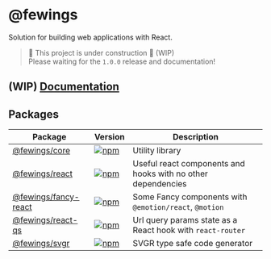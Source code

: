 # @fewings

Solution for building web applications with React.

> 🚧 This project is under construction 🚧 (WIP)  
> Please waiting for the `1.0.0` release and documentation!

## (WIP) [Documentation](https://livemehere.github.io/fewings/docs)

## Packages

| Package                                                                                        | Version                                                                                                         | Description                                                  |
|------------------------------------------------------------------------------------------------|-----------------------------------------------------------------------------------------------------------------|--------------------------------------------------------------|
| [@fewings/core](https://github.com/livemehere/fewings/tree/master/packages/core)               | [![npm](https://img.shields.io/npm/v/@fewings/core)](https://www.npmjs.com/package/@fewings/core)               | Utility library                                              |
| [@fewings/react](https://github.com/livemehere/fewings/tree/master/packages/react)             | [![npm](https://img.shields.io/npm/v/@fewings/react)](https://www.npmjs.com/package/@fewings/react)             | Useful react components and hooks with no other dependencies |
| [@fewings/fancy-react](https://github.com/livemehere/fewings/tree/master/packages/fancy-react) | [![npm](https://img.shields.io/npm/v/@fewings/fancy-react)](https://www.npmjs.com/package/@fewings/fancy-react) | Some Fancy components with `@emotion/react`, `@motion`       |
| [@fewings/react-qs](https://github.com/livemehere/fewings/tree/master/packages/react-qs)       | [![npm](https://img.shields.io/npm/v/@fewings/react-qs)](https://www.npmjs.com/package/@fewings/react-qs)       | Url query params state as a React hook with `react-router`                     |
| [@fewings/svgr](https://github.com/livemehere/fewings/tree/master/packages/svgr)               | [![npm](https://img.shields.io/npm/v/@fewings/svgr)](https://www.npmjs.com/package/@fewings/svgr)               | SVGR type safe code generator                                |
